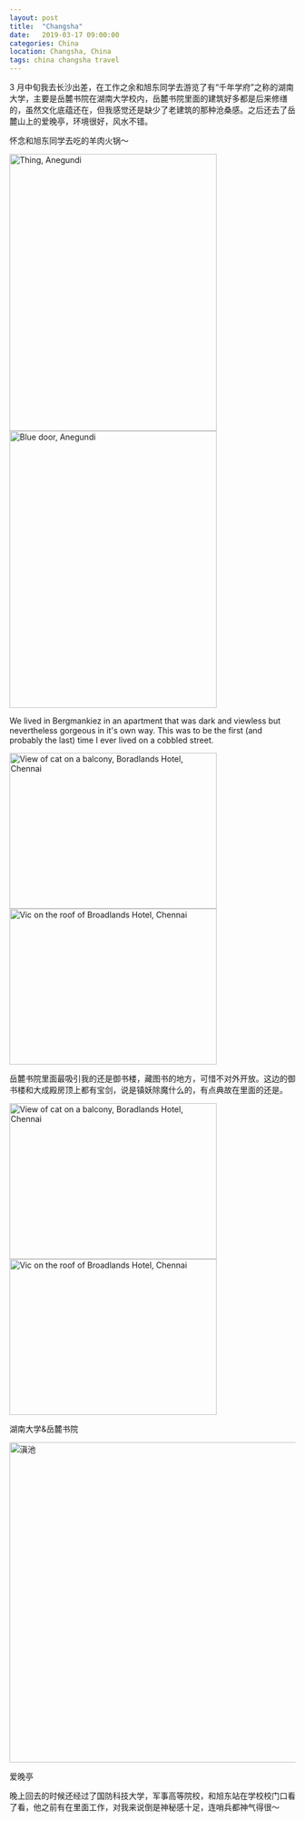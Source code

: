 ```yaml
---
layout: post
title:  "Changsha"
date:   2019-03-17 09:00:00
categories: China
location: Changsha, China
tags: china changsha travel
---
```


3 月中旬我去长沙出差，在工作之余和旭东同学去游览了有“千年学府”之称的湖南大学，主要是岳麓书院在湖南大学校内，岳麓书院里面的建筑好多都是后来修缮的，虽然文化底蕴还在，但我感觉还是缺少了老建筑的那种沧桑感。之后还去了岳麓山上的爱晚亭，环境很好，风水不错。

怀念和旭东同学去吃的羊肉火锅～

<div class="post-image post-image--split">
	<img alt="Thing, Anegundi" width="365" height="487" srcset="https://robotkang-1257995526.cos.ap-chengdu.myqcloud.com/travelkangimg/2019-03-17-changsha/1.jpg 1x, https://robotkang-1257995526.cos.ap-chengdu.myqcloud.com/travelkangimg/2019-03-17-changsha/1%402x.jpg 2x, https://robotkang-1257995526.cos.ap-chengdu.myqcloud.com/travelkangimg/2019-03-17-changsha/1%403x.jpg 3x" />
	<img alt="Blue door, Anegundi" width="365" height="487" srcset="https://robotkang-1257995526.cos.ap-chengdu.myqcloud.com/travelkangimg/2019-03-17-changsha/2.jpg 1x, https://robotkang-1257995526.cos.ap-chengdu.myqcloud.com/travelkangimg/2019-03-17-changsha/2%402x.jpg 2x, https://robotkang-1257995526.cos.ap-chengdu.myqcloud.com/travelkangimg/2019-03-17-changsha/2%403x.jpg 3x" />
    
</div>

We lived in Bergmankiez in an apartment that was dark and viewless but nevertheless gorgeous in it's own way. This was to be the first (and probably the last) time I ever lived on a cobbled street.

<div class="post-image post-image--split">
	<img alt="View of cat on a balcony, Boradlands Hotel, Chennai" width="365" height="274" srcset="https://robotkang-1257995526.cos.ap-chengdu.myqcloud.com/travelkangimg/2019-03-17-changsha/3.jpg 1x, https://robotkang-1257995526.cos.ap-chengdu.myqcloud.com/travelkangimg/2019-03-17-changsha/3%402x.jpg 2x, https://robotkang-1257995526.cos.ap-chengdu.myqcloud.com/travelkangimg/2019-03-17-changsha/3%403x.jpg 3x" />
	<img alt="Vic on the roof of Broadlands Hotel, Chennai" width="365" height="274" srcset="https://robotkang-1257995526.cos.ap-chengdu.myqcloud.com/travelkangimg/2019-03-17-changsha/4.jpg 1x, https://robotkang-1257995526.cos.ap-chengdu.myqcloud.com/travelkangimg/2019-03-17-changsha/4%402x.jpg 2x, https://robotkang-1257995526.cos.ap-chengdu.myqcloud.com/travelkangimg/2019-03-17-changsha/4%403x.jpg 3x" />
</div>

岳麓书院里面最吸引我的还是御书楼，藏图书的地方，可惜不对外开放。这边的御书楼和大成殿房顶上都有宝剑，说是镇妖除魔什么的，有点典故在里面的还是。

<div class="post-image post-image--split">
	<img alt="View of cat on a balcony, Boradlands Hotel, Chennai" width="365" height="274" srcset="https://robotkang-1257995526.cos.ap-chengdu.myqcloud.com/travelkangimg/2019-03-17-changsha/5.jpg 1x, https://robotkang-1257995526.cos.ap-chengdu.myqcloud.com/travelkangimg/2019-03-17-changsha/5%402x.jpg 2x, https://robotkang-1257995526.cos.ap-chengdu.myqcloud.com/travelkangimg/2019-03-17-changsha/5%403x.jpg 3x" />
	<img alt="Vic on the roof of Broadlands Hotel, Chennai" width="365" height="274" srcset="https://robotkang-1257995526.cos.ap-chengdu.myqcloud.com/travelkangimg/2019-03-17-changsha/6.jpg 1x, https://robotkang-1257995526.cos.ap-chengdu.myqcloud.com/travelkangimg/2019-03-17-changsha/6%402x.jpg 2x, https://robotkang-1257995526.cos.ap-chengdu.myqcloud.com/travelkangimg/2019-03-17-changsha/6%403x.jpg 3x" />
    <p class="post-image-caption">湖南大学&岳麓书院</p>
</div>

<div class="post-image">
	<img alt="滇池" width="750" height="563" srcset="https://robotkang-1257995526.cos.ap-chengdu.myqcloud.com/travelkangimg/2019-03-17-changsha/7.jpg 1x, https://robotkang-1257995526.cos.ap-chengdu.myqcloud.com/travelkangimg/2019-03-17-changsha/7%402x.jpg 2x, https://robotkang-1257995526.cos.ap-chengdu.myqcloud.com/travelkangimg/2019-03-17-changsha/7%403x.jpg 3x" />
    <p class="post-image-caption">爱晚亭</p>
</div>

晚上回去的时候还经过了国防科技大学，军事高等院校，和旭东站在学校校门口看了看，他之前有在里面工作，对我来说倒是神秘感十足，连哨兵都神气得很～